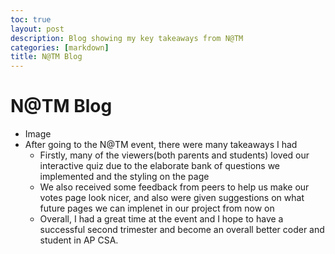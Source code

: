 ```yaml
---
toc: true
layout: post
description: Blog showing my key takeaways from N@TM
categories: [markdown]
title: N@TM Blog
---
```

# N@TM Blog
- Image
- After going to the N@TM event, there were many takeaways I had
    - Firstly, many of the viewers(both parents and students) loved our interactive quiz due to the elaborate bank of questions we implemented and the styling on the page
    - We also received some feedback from peers to help us make our votes page look nicer, and also were given suggestions on what future pages we can implenet in our project from now on
    - Overall, I had a great time at the event and I hope to have a successful second trimester and become an overall better coder and student in AP CSA. 